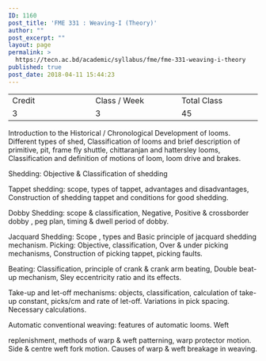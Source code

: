 ```yaml
---
ID: 1160
post_title: 'FME 331 : Weaving-I (Theory)'
author: ""
post_excerpt: ""
layout: page
permalink: >
  https://tecn.ac.bd/academic/syllabus/fme/fme-331-weaving-i-theory
published: true
post_date: 2018-04-11 15:44:23
---
```

<table width="627">
<tbody>
<tr>
<td width="208">Credit</td>
<td width="219">Class / Week</td>
<td width="201">Total Class</td>
</tr>
<tr>
<td width="208">3</td>
<td width="219">3</td>
<td width="201">45</td>
</tr>
</tbody>
</table>
Introduction to the Historical / Chronological Development of looms. Different types of shed, Classification of looms and brief description of primitive, pit, frame fly shuttle, chittaranjan and hattersley looms, Classification and definition of motions of loom, loom drive and brakes.

Shedding: Objective &amp; Classification of shedding

Tappet shedding: scope, types of tappet, advantages and disadvantages, Construction of shedding tappet and conditions for good shedding.

Dobby Shedding: scope &amp; classification, Negative, Positive &amp; crossborder dobby , peg plan, timing &amp; dwell period of dobby.

Jacquard Shedding: Scope , types and Basic principle of jacquard shedding mechanism. Picking: Objective, classification, Over &amp; under picking mechanisms, Construction of picking tappet, picking faults.

Beating: Classification, principle of crank &amp; crank arm beating, Double beat-up mechanism, Sley eccentricity ratio and its effects.

Take-up and let-off mechanisms: objects, classification, calculation of take-up constant, picks/cm and rate of let-off. Variations in pick spacing. Necessary calculations.

Automatic conventional weaving: features of automatic looms. Weft

replenishment, methods of warp &amp; weft patterning, warp protector motion. Side &amp; centre weft fork motion. Causes of warp &amp; weft breakage in weaving.